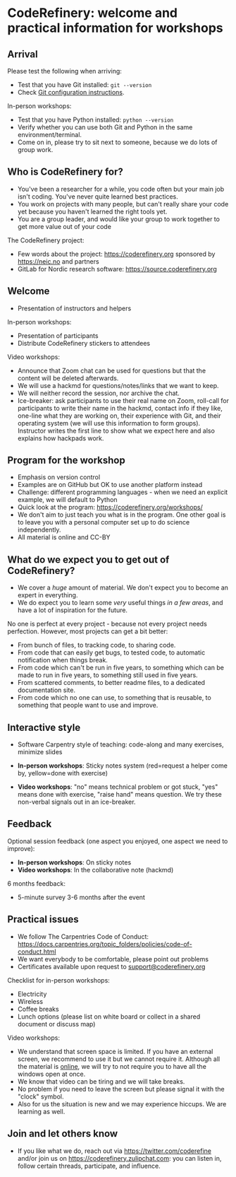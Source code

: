 

# CodeRefinery: welcome and practical information for workshops

## Arrival

Please test the following when arriving:

- Test that you have Git installed: `git --version`
- Check [Git configuration instructions](https://coderefinery.github.io/git-refresher/01-setup/#configuring-git).

In-person workshops:

- Test that you have Python installed: `python --version`
- Verify whether you can use both Git and Python in the same environment/terminal.
- Come on in, please try to sit next to someone, because we do lots of
  group work.


## Who is CodeRefinery for?

- You've been a researcher for a while, you code often but
  your main job isn't coding.  You've never quite learned best
  practices.
- You work on projects with many people, but can't really share your
  code yet because you haven't learned the right tools yet.
- You are a group leader, and would like your group to work together
  to get more value out of your code

The CodeRefinery project:

- Few words about the project: https://coderefinery.org sponsored by https://neic.no and partners
- GitLab for Nordic research software: https://source.coderefinery.org


## Welcome

- Presentation of instructors and helpers

In-person workshops:

- Presentation of participants
- Distribute CodeRefinery stickers to attendees

Video workshops:

- Announce that Zoom chat can be used for questions but that the content will
  be deleted afterwards.
- We will use a hackmd for questions/notes/links that we want to keep.
- We will neither record the session, nor archive the chat.
- Ice-breaker: ask participants to use their real name on Zoom,
  roll-call for participants to write their name in the hackmd,
  contact info if they like, one-line what they are working on,
  their experience with Git, and their operating system (we will use this information to form groups).
  Instructor writes the first line to show what we
  expect here and also explains how hackpads work.


## Program for the workshop

- Emphasis on version control
- Examples are on GitHub but OK to use another platform instead
- Challenge: different programming languages - when we need an explicit example,
  we will default to Python
- Quick look at the program: https://coderefinery.org/workshops/
- We don't aim to just teach you what is in the program. One other goal is to
  leave you with a personal computer set up to do science independently.
- All material is online and CC-BY


## What do we expect you to get out of CodeRefinery?

- We cover a *huge* amount of material.  We don't expect you to become
  an expert in everything.
- We do expect you to learn some *very* useful things *in a few
  areas*, and have a lot of inspiration for the future.

No one is perfect at every project - because not every project
needs perfection.  However, most projects can get a bit better:

- From bunch of files, to tracking code, to sharing code.
- From code that can easily get bugs, to tested code, to automatic
  notification when things break.
- From code which can't be run in five years, to something which can
  be made to run in five years, to something still used in five years.
- From scattered comments, to better readme files, to a dedicated
  documentation site.
- From code which no one can use, to something that is reusable, to
  something that people want to use and improve.


## Interactive style

- Software Carpentry style of teaching: code-along and many exercises, minimize slides

- **In-person workshops**: Sticky notes system (red=request a helper come by, yellow=done with exercise)
- **Video workshops**: "no" means technical problem or got stuck, "yes" means done with exercise, "raise hand" means question.
  We try these non-verbal signals out in an ice-breaker.


## Feedback

Optional session feedback (one aspect you enjoyed, one aspect we need to improve):

- **In-person workshops**: On sticky notes
- **Video workshops**: In the collaborative note (hackmd)

6 months feedback:

- 5-minute survey 3-6 months after the event


## Practical issues

- We follow The Carpentries Code of Conduct: https://docs.carpentries.org/topic_folders/policies/code-of-conduct.html
- We want everybody to be comfortable, please point out problems
- Certificates available upon request to support@coderefinery.org

Checklist for in-person workshops:

- Electricity
- Wireless
- Coffee breaks
- Lunch options (please list on white board or collect in a shared document or discuss map)

Video workshops:

- We understand that screen space is limited. If you have an external screen,
  we recommend to use it but we cannot require it. Although all the material is
  [online](https://coderefinery.org/lessons/), we will
  try to not require you to have all the windows open at once.
- We know that video can be tiring and we will take breaks.
- No problem if you need to leave the screen but please signal it with the "clock" symbol.
- Also for us the situation is new and we may experience hiccups. We are learning as well.


## Join and let others know

- If you like what we do, reach out via https://twitter.com/coderefine and/or
  join us on https://coderefinery.zulipchat.com: you can listen in, follow
  certain threads, participate, and influence.

